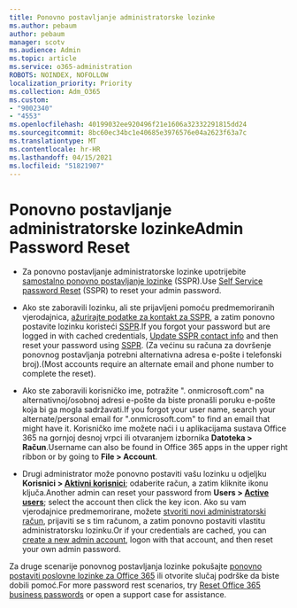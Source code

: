 ```yaml
---
title: Ponovno postavljanje administratorske lozinke
ms.author: pebaum
author: pebaum
manager: scotv
ms.audience: Admin
ms.topic: article
ms.service: o365-administration
ROBOTS: NOINDEX, NOFOLLOW
localization_priority: Priority
ms.collection: Adm_O365
ms.custom:
- "9002340"
- "4553"
ms.openlocfilehash: 40199032ee920496f21e1606a32332291815dd24
ms.sourcegitcommit: 8bc60ec34bc1e40685e3976576e04a2623f63a7c
ms.translationtype: MT
ms.contentlocale: hr-HR
ms.lasthandoff: 04/15/2021
ms.locfileid: "51821907"
---
```

# <a name="admin-password-reset"></a><span data-ttu-id="24cfe-102">Ponovno postavljanje administratorske lozinke</span><span class="sxs-lookup"><span data-stu-id="24cfe-102">Admin Password Reset</span></span>

- <span data-ttu-id="24cfe-103">Za ponovno postavljanje administratorske lozinke upotrijebite [samostalno ponovno postavljanje lozinke](https://passwordreset.microsoftonline.com/) (SSPR).</span><span class="sxs-lookup"><span data-stu-id="24cfe-103">Use [Self Service password Reset](https://passwordreset.microsoftonline.com/) (SSPR) to reset your admin password.</span></span>

- <span data-ttu-id="24cfe-104">Ako ste zaboravili lozinku, ali ste prijavljeni pomoću predmemoriranih vjerodajnica, [ažurirajte podatke za kontakt za SSPR](https://go.microsoft.com/fwlink/?linkid=849451), a zatim ponovno postavite lozinku koristeći [SSPR](https://passwordreset.microsoftonline.com/).</span><span class="sxs-lookup"><span data-stu-id="24cfe-104">If you forgot your password but are logged in with cached credentials, [Update SSPR contact info](https://go.microsoft.com/fwlink/?linkid=849451) and then reset your password using [SSPR](https://passwordreset.microsoftonline.com/).</span></span>  <span data-ttu-id="24cfe-105">(Za većinu su računa za dovršenje ponovnog postavljanja potrebni alternativna adresa e-pošte i telefonski broj).</span><span class="sxs-lookup"><span data-stu-id="24cfe-105">(Most accounts require an alternate email and phone number to complete the reset).</span></span>

- <span data-ttu-id="24cfe-106">Ako ste zaboravili korisničko ime, potražite ". onmicrosoft.com" na alternativnoj/osobnoj adresi e-pošte da biste pronašli poruku e-pošte koja bi ga mogla sadržavati.</span><span class="sxs-lookup"><span data-stu-id="24cfe-106">If you forgot your user name, search your alternate/personal email for ".onmicrosoft.com" to find an email that might have it.</span></span>  <span data-ttu-id="24cfe-107">Korisničko ime možete naći i u aplikacijama sustava Office 365 na gornjoj desnoj vrpci ili otvaranjem izbornika **Datoteka > Račun**.</span><span class="sxs-lookup"><span data-stu-id="24cfe-107">Username can also be found in Office 365 apps in the upper right ribbon or by going to **File > Account**.</span></span>

- <span data-ttu-id="24cfe-108">Drugi administrator može ponovno postaviti vašu lozinku u odjeljku **Korisnici > [Aktivni korisnici](https://portal.office.com/adminportal/home#/users)**; odaberite račun, a zatim kliknite ikonu ključa.</span><span class="sxs-lookup"><span data-stu-id="24cfe-108">Another admin can reset your password from **Users > [Active users](https://portal.office.com/adminportal/home#/users)**; select the account then click the key icon.</span></span>  <span data-ttu-id="24cfe-109">Ako su vam vjerodajnice predmemorirane, možete [stvoriti novi administratorski račun](https://portal.office.com/adminportal/home#/users), prijaviti se s tim računom, a zatim ponovno postaviti vlastitu administratorsku lozinku.</span><span class="sxs-lookup"><span data-stu-id="24cfe-109">Or if your credentials are cached, you can [create a new admin account](https://portal.office.com/adminportal/home#/users), logon with that account, and then reset your own admin password.</span></span>

<span data-ttu-id="24cfe-110">Za druge scenarije ponovnog postavljanja lozinke pokušajte [ponovno postaviti poslovne lozinke za Office 365](https://docs.microsoft.com/microsoft-365/admin/add-users/reset-passwords) ili otvorite slučaj podrške da biste dobili pomoć.</span><span class="sxs-lookup"><span data-stu-id="24cfe-110">For more password rest scenarios, try [Reset Office 365 business passwords](https://docs.microsoft.com/microsoft-365/admin/add-users/reset-passwords) or open a support case for assistance.</span></span>
